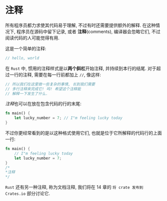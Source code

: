 # 注释

所有程序员都力求使其代码易于理解, 不过有时还需要提供额外的解释.
在这种情况下, 程序员在源码中留下记录, 或者 **注释**(comments), 编译器会忽略它们, 不过阅读代码的人可能觉得有用.

这是一个简单的注释:

```rust
// hello, world
```

在 `Rust` 中, 惯用的注释样式是以**两个斜杠**开始注释, 并持续到本行的结尾.
对于超过一行的注释, 需要在每一行前都加上 `//`, 像这样:

```rust
// 所以我们在这里做一些复杂的事情, 长到我们需要
// 多行注释来完成它! 呜! 希望这个注释能
// 解释一下发生了什么.
```

*注释*也可以在放在包含代码的行的末尾:

```rust
fn main() {
    let lucky_number = 7; // I"m feeling lucky today
}
```

不过你更经常看到的是以这种格式使用它们, 也就是位于它所解释的代码行的上面一行:

```rust
fn main() {
    // I"m feeling lucky today
    let lucky_number = 7;
}
/*
*注释
*/
```

`Rust` 还有另一种注释, 称为文档注释, 我们将在 14 章的 `将 crate 发布到 Crates.io` 部分讨论它.
